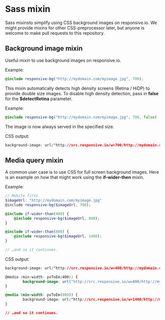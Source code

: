 
# Sass mixin

Sass mixinsto simplify using CSS background images on responsive.io.  We might provide mixins for other CSS-preprocessor later, but anyone is  welcome to make pull requests to this repository.


## Background image mixin

Useful mixin to use background images on responsive.io.

Example:

```scss
@include responsive-bg("http://mydomain.com/myimage.jpg", 700);
```

This mixin automatically detects high density screens (Retina / HiDP) to provide double size images. To disable high density detection, pass in **false** for the **$detectRetina** parameter.

Example:

```scss
@include responsive-bg("http://mydomain.com/myimage.jpg", 700, false)
```

The image is now always served in the specified size.  

CSS output:

```css
background-image: url("http://src.responsive.io/w=700/http://mydomain.com/myimage.jpg");
```


## Media query mixin

A common user case is to use CSS for full screen background images. Here is an example on how that might work using the **if-wider-then** mixin.

Example:

```scss
// Mobile first
$imageUrl: "http://mydomain.com/myimage.jpg"
@include responsive-bg($imageUrl, 700);

@include if-wider-than(400) {
	@include responsive-bg($imageUrl, 800);
}

@include if-wider-than(800) {
	@include responsive-bg($imageUrl, 1400);
}

// …and so it continues.
```

CSS output:

```css
background-image: url("http://src.responsive.io/w=400/http://mydomain.com/myimage.jpg");

@media (min-width: pxToEm(400)) {
		background-image: url("http://src.responsive.io/w=800/http://mydomain.com/myimage.jpg");
}

@media (min-width: pxToEm(800)) {
		background-image: url("http://src.responsive.io/w=1400/http://mydomain.com/myimage.jpg");
}

// …and so it continues.
```





